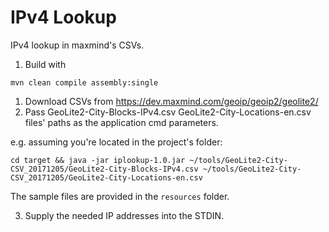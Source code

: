 # IPv4 Lookup

IPv4 lookup in maxmind's CSVs.

1. Build with 

``mvn clean compile assembly:single``

1. Download CSVs from 
https://dev.maxmind.com/geoip/geoip2/geolite2/
2. Pass 
GeoLite2-City-Blocks-IPv4.csv
GeoLite2-City-Locations-en.csv
files' paths as the application cmd parameters.

e.g.
assuming you're located in the project's folder:
 
``cd target && java -jar iplookup-1.0.jar ~/tools/GeoLite2-City-CSV_20171205/GeoLite2-City-Blocks-IPv4.csv ~/tools/GeoLite2-City-CSV_20171205/GeoLite2-City-Locations-en.csv``


The sample files are provided in the `resources` folder.

3. Supply the needed IP addresses
into the STDIN. 


